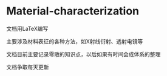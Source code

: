# Material-characterization
文档用LaTeX编写

主要涉及材料表征的各种方法，如X射线衍射、透射电镜等

文档目前主要记录零散的知识点，以后如果有时间会成体系的整理

文档争取每天更新
